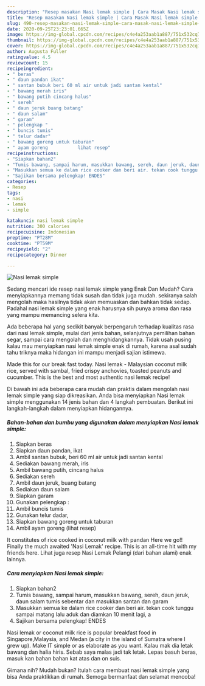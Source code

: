 ```yaml
---
description: "Resep masakan Nasi lemak simple | Cara Masak Nasi lemak simple Yang Enak Dan Mudah"
title: "Resep masakan Nasi lemak simple | Cara Masak Nasi lemak simple Yang Enak Dan Mudah"
slug: 490-resep-masakan-nasi-lemak-simple-cara-masak-nasi-lemak-simple-yang-enak-dan-mudah
date: 2020-09-25T23:23:01.665Z
image: https://img-global.cpcdn.com/recipes/c4e4a253aab1a887/751x532cq70/nasi-lemak-simple-foto-resep-utama.jpg
thumbnail: https://img-global.cpcdn.com/recipes/c4e4a253aab1a887/751x532cq70/nasi-lemak-simple-foto-resep-utama.jpg
cover: https://img-global.cpcdn.com/recipes/c4e4a253aab1a887/751x532cq70/nasi-lemak-simple-foto-resep-utama.jpg
author: Augusta Fuller
ratingvalue: 4.5
reviewcount: 15
recipeingredient:
- " beras"
- " daun pandan ikat"
- " santan bubuk beri 60 ml air untuk jadi santan kental"
- " bawang merah iris"
- " bawang putih cincang halus"
- " sereh"
- " daun jeruk buang batang"
- " daun salam"
- " garam"
- " pelengkap "
- " buncis tumis"
- " telur dadar"
- " bawang goreng untuk taburan"
- " ayam goreng           lihat resep"
recipeinstructions:
- "Siapkan bahan2"
- "Tumis bawang, sampai harum, masukkan bawang, sereh, daun jeruk, daun salam tumis sebentar dan masukkan santan dan garam"
- "Masukkan semua ke dalam rice cooker dan beri air. tekan cook tunggu sampai matang lalu aduk dan diamkan 10 menit lagi, a"
- "Sajikan bersama pelengkap! ENDES"
categories:
- Resep
tags:
- nasi
- lemak
- simple

katakunci: nasi lemak simple 
nutrition: 300 calories
recipecuisine: Indonesian
preptime: "PT28M"
cooktime: "PT59M"
recipeyield: "2"
recipecategory: Dinner

---
```



![Nasi lemak simple](https://img-global.cpcdn.com/recipes/c4e4a253aab1a887/751x532cq70/nasi-lemak-simple-foto-resep-utama.jpg)

Sedang mencari ide resep nasi lemak simple yang Enak Dan Mudah? Cara menyiapkannya memang tidak susah dan tidak juga mudah. sekiranya salah mengolah maka hasilnya tidak akan memuaskan dan bahkan tidak sedap. Padahal nasi lemak simple yang enak harusnya sih punya aroma dan rasa yang mampu memancing selera kita.

Ada beberapa hal yang sedikit banyak berpengaruh terhadap kualitas rasa dari nasi lemak simple, mulai dari jenis bahan, selanjutnya pemilihan bahan segar, sampai cara mengolah dan menghidangkannya. Tidak usah pusing kalau mau menyiapkan nasi lemak simple enak di rumah, karena asal sudah tahu triknya maka hidangan ini mampu menjadi sajian istimewa.

Made this for our break fast today. Nasi lemak - Malaysian coconut milk rice, served with sambal, fried crispy anchovies, toasted peanuts and cucumber. This is the best and most authentic nasi lemak recipe!


Di bawah ini ada beberapa cara mudah dan praktis dalam mengolah nasi lemak simple yang siap dikreasikan. Anda bisa menyiapkan Nasi lemak simple menggunakan 14 jenis bahan dan 4 langkah pembuatan. Berikut ini langkah-langkah dalam menyiapkan hidangannya.

<!--inarticleads1-->

##### Bahan-bahan dan bumbu yang digunakan dalam menyiapkan Nasi lemak simple:

1. Siapkan  beras
1. Siapkan  daun pandan, ikat
1. Ambil  santan bubuk, beri 60 ml air untuk jadi santan kental
1. Sediakan  bawang merah, iris
1. Ambil  bawang putih, cincang halus
1. Sediakan  sereh
1. Ambil  daun jeruk, buang batang
1. Sediakan  daun salam
1. Siapkan  garam
1. Gunakan  pelengkap :
1. Ambil  buncis tumis
1. Gunakan  telur dadar,
1. Siapkan  bawang goreng untuk taburan
1. Ambil  ayam goreng           (lihat resep)


It constitutes of rice cooked in coconut milk with pandan Here we go!! Finally the much awaited &#39;Nasi Lemak&#39; recipe. This is an all-time hit with my friends here. Lihat juga resep Nasi Lemak Pelangi (dari bahan alami) enak lainnya. 

<!--inarticleads2-->

##### Cara menyiapkan Nasi lemak simple:

1. Siapkan bahan2
1. Tumis bawang, sampai harum, masukkan bawang, sereh, daun jeruk, daun salam tumis sebentar dan masukkan santan dan garam
1. Masukkan semua ke dalam rice cooker dan beri air. tekan cook tunggu sampai matang lalu aduk dan diamkan 10 menit lagi, a
1. Sajikan bersama pelengkap! ENDES


Nasi lemak or coconut milk rice is popular breakfast food in Singapore,Malaysia, and Medan (a city in the island of Sumatra where I grew up). Make IT simple or as elaborate as you want. Kalau mak dia letak bawang dan halia hiris. Sebab saya malas jadi tak letak. Lepas basuh beras, masuk kan bahan bahan kat atas dan on suis. 

Gimana nih? Mudah bukan? Itulah cara membuat nasi lemak simple yang bisa Anda praktikkan di rumah. Semoga bermanfaat dan selamat mencoba!
